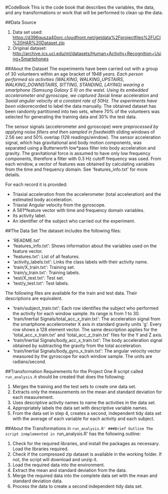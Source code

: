 #CodeBook
This is the code book that describes the variables, the data, and any transformations or work that will be performed to clean up the data.

##Data Source
1. Data set used: https://d396qusza40orc.cloudfront.net/getdata%2Fprojectfiles%2FUCI%20HAR%20Dataset.zip 
2. Original dataset: http://archive.ics.uci.edu/ml/datasets/Human+Activity+Recognition+Using+Smartphones 

##About the Dataset
The experiments have been carried out with a group of 30 volunteers within an age bracket of 19*48 years. Each person performed six activities (WALKING, WALKING_UPSTAIRS, WALKING_DOWNSTAIRS, SITTING, STANDING, LAYING) wearing a smartphone (Samsung Galaxy S II) on the waist. Using its embedded accelerometer and gyroscope, we captured 3*axial linear acceleration and 3*axial angular velocity at a constant rate of 50Hz. The experiments have been video*recorded to label the data manually. The obtained dataset has been randomly partitioned into two sets, where 70% of the volunteers was selected for generating the training data and 30% the test data. 

The sensor signals (accelerometer and gyroscope) were pre*processed by applying noise filters and then sampled in fixed*width sliding windows of 2.56 sec and 50% overlap (128 readings/window). The sensor acceleration signal, which has gravitational and body motion components, was separated using a Butterworth low*pass filter into body acceleration and gravity. The gravitational force is assumed to have only low frequency components, therefore a filter with 0.3 Hz cutoff frequency was used. From each window, a vector of features was obtained by calculating variables from the time and frequency domain. See 'features_info.txt' for more details. 

For each record it is provided:
* Triaxial acceleration from the accelerometer (total acceleration) and the estimated body acceleration.
* Triaxial Angular velocity from the gyroscope. 
* A 561*feature vector with time and frequency domain variables. 
* Its activity label. 
* An identifier of the subject who carried out the experiment.

##The Data Set
The dataset includes the following files:

* 'README.txt'
* 'features_info.txt': Shows information about the variables used on the feature vector.
* 'features.txt': List of all features.
* 'activity_labels.txt': Links the class labels with their activity name.
* 'train/X_train.txt': Training set.
* 'train/y_train.txt': Training labels.
* 'test/X_test.txt': Test set.
* 'test/y_test.txt': Test labels.

The following files are available for the train and test data. Their descriptions are equivalent. 
* 'train/subject_train.txt': Each row identifies the subject who performed the activity for each window sample. Its range is from 1 to 30. 
* 'train/Inertial Signals/total_acc_x_train.txt': The acceleration signal from the smartphone accelerometer X axis in standard gravity units 'g'. Every row shows a 128 element vector. The same description applies for the 'total_acc_x_train.txt' and 'total_acc_z_train.txt' files for the Y and Z axis. 
* 'train/Inertial Signals/body_acc_x_train.txt': The body acceleration signal obtained by subtracting the gravity from the total acceleration. 
* 'train/Inertial Signals/body_gyro_x_train.txt': The angular velocity vector measured by the gyroscope for each window sample. The units are radians/second. 

##Transformation Requirements for the Project
One R script called `run_analysis.R` should be created that does the following:

1. Merges the training and the test sets to create one data set.
2. Extracts only the measurements on the mean and standard deviation for each measurement.
3. Uses descriptive activity names to name the activities in the data set.
4. Appropriately labels the data set with descriptive variable names.
5. From the data set in step 4, creates a second, independent tidy data set with the average of each variable for each activity and each subject.

##About the Transformations in `run_analysis.R'
###Brief Outline
The script inmplemented in `run_analysis.R' has the following outline:

1. Check for the required libraries, and install the packages as necessary. Load the libraries required.
2. Check if the compressed zip dataset is available in the working folder. If not, the script will download and unzip it.
3. Load the required data into the environment.
4. Extract the mean and standard deviation from the data.
5. Merge the required data into the complete data set with the mean and standard deviation data.
6. Process the data to create a second independent tidy data set.

###






